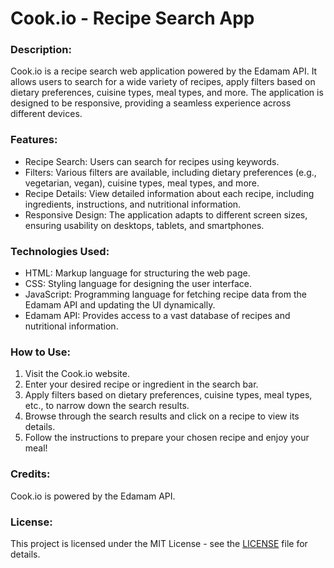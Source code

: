 # Cook.io - Recipe Search App

### Description:
Cook.io is a recipe search web application powered by the Edamam API. It allows users to search for a wide variety of recipes, apply filters based on dietary preferences, cuisine types, meal types, and more. The application is designed to be responsive, providing a seamless experience across different devices.

### Features:
- Recipe Search: Users can search for recipes using keywords.
- Filters: Various filters are available, including dietary preferences (e.g., vegetarian, vegan), cuisine types, meal types, and more.
- Recipe Details: View detailed information about each recipe, including ingredients, instructions, and nutritional information.
- Responsive Design: The application adapts to different screen sizes, ensuring usability on desktops, tablets, and smartphones.

### Technologies Used:
- HTML: Markup language for structuring the web page.
- CSS: Styling language for designing the user interface.
- JavaScript: Programming language for fetching recipe data from the Edamam API and updating the UI dynamically.
- Edamam API: Provides access to a vast database of recipes and nutritional information.

### How to Use:
1. Visit the Cook.io website.
2. Enter your desired recipe or ingredient in the search bar.
3. Apply filters based on dietary preferences, cuisine types, meal types, etc., to narrow down the search results.
4. Browse through the search results and click on a recipe to view its details.
5. Follow the instructions to prepare your chosen recipe and enjoy your meal!


### Credits:
Cook.io is powered by the Edamam API.

### License:
This project is licensed under the MIT License - see the [LICENSE](LICENSE) file for details.